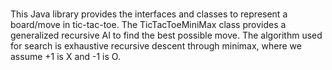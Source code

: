 #####

This Java library provides the interfaces and classes to represent a board/move in tic-tac-toe. The TicTacToeMiniMax class provides a generalized recursive AI to find the best possible move. The algorithm used for search is exhaustive recursive descent through minimax, where we assume +1 is X and -1 is O.
